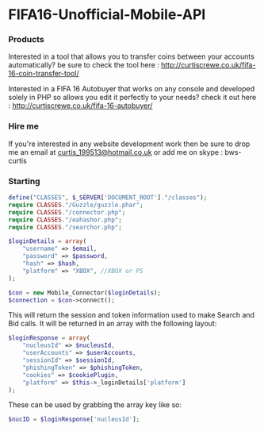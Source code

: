 FIFA16-Unofficial-Mobile-API
=================

### Products
Interested in a tool that allows you to transfer coins between your accounts automatically? be sure to check the tool here : http://curtiscrewe.co.uk/fifa-16-coin-transfer-tool/

Interested in a FIFA 16 Autobuyer that works on any console and developed solely in PHP so allows you edit it perfectly to your needs? check it out here : http://curtiscrewe.co.uk/fifa-16-autobuyer/

### Hire me
If you're interested in any website development work then be sure to drop me an email at curtis_199513@hotmail.co.uk or add me on skype : bws-curtis

### Starting
```php
define("CLASSES", $_SERVER['DOCUMENT_ROOT']."/classes");
require CLASSES."/Guzzle/guzzle.phar";
require CLASSES."/connector.php";
require CLASSES."/eahashor.php";
require CLASSES."/searchor.php";

$loginDetails = array(
    "username" => $email,
    "password" => $password,
    "hash" => $hash,
    "platform" => "XBOX", //XBOX or PS
);

$con = new Mobile_Connector($loginDetails);
$connection = $con->connect();
```

This will return the session and token information used to make Search and Bid calls. It will be returned in an array with the following layout:

```php
$loginResponse = array(
    "nucleusId" => $nucleusId,
    "userAccounts" => $userAccounts,
    "sessionId" => $sessionId,
    "phishingToken" => $phishingToken,
    "cookies" => $cookiePlugin,
    "platform" => $this->_loginDetails['platform']
);
```

These can be used by grabbing the array key like so: 
```php
$nucID = $loginResponse['nucleusId']; 
```

